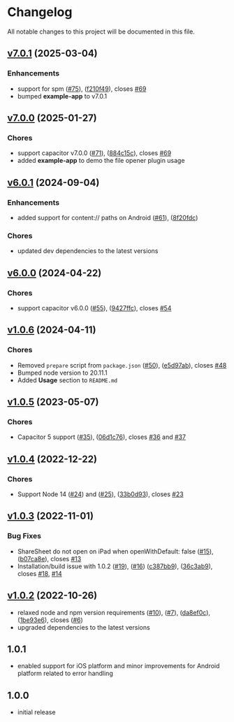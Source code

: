 # Changelog

All notable changes to this project will be documented in this file.

## [v7.0.1](https://github.com/capacitor-community/file-opener/compare/v7.0.0...v7.0.1) (2025-03-04)

### Enhancements

- support for spm ([#75](https://github.com/capacitor-community/file-opener/pull/75)), ([f210f49](https://github.com/capacitor-community/file-opener/commit/f210f4966f18aa4e82e6478be1ebce28495295f4)), closes [#69](https://github.com/capacitor-community/file-opener/issues/64)
- bumped **example-app** to v7.0.1

## [v7.0.0](https://github.com/capacitor-community/file-opener/compare/v6.0.1...v7.0.0) (2025-01-27)

### Chores

- support capacitor v7.0.0 ([#71](https://github.com/capacitor-community/file-opener/pull/71)), ([884c15c](https://github.com/capacitor-community/file-opener/commit/884c15cb33785dc48195c398a2d3b17734d494cb)), closes [#69](https://github.com/capacitor-community/file-opener/issues/69)
- added **example-app** to demo the file opener plugin usage

## [v6.0.1](https://github.com/capacitor-community/file-opener/compare/v6.0.0...v6.0.1) (2024-09-04)

### Enhancements

- added support for content:// paths on Android ([#61](https://github.com/capacitor-community/file-opener/pull/61)), ([8f20fdc](https://github.com/capacitor-community/file-opener/commit/8f20fdc98a65873f89424282a0b1db43e46ae1f4))

### Chores

- updated dev dependencies to the latest versions

## [v6.0.0](https://github.com/capacitor-community/file-opener/compare/v1.0.6...v6.0.0) (2024-04-22)

### Chores

- support capacitor v6.0.0 ([#55](https://github.com/capacitor-community/file-opener/pull/55)), ([9427ffc](https://github.com/capacitor-community/file-opener/commit/9427ffc4acd2a5bbf93a66fe89d5574d610beee8)), closes [#54](https://github.com/capacitor-community/file-opener/issues/54)

## [v1.0.6](https://github.com/capacitor-community/file-opener/compare/v1.0.5...v1.0.6) (2024-04-11)

### Chores

- Removed `prepare` script from `package.json` ([#50](https://github.com/capacitor-community/file-opener/pull/50)), ([e5d97ab](https://github.com/capacitor-community/file-opener/commit/e5d97ab83635fd321ffea6865ae21f5d98c4199d)), closes [#48](https://github.com/capacitor-community/file-opener/issues/48)
- Bumped node version to 20.11.1
- Added **Usage** section to `README.md`

## [v1.0.5](https://github.com/capacitor-community/file-opener/compare/v1.0.4...v1.0.5) (2023-05-07)

### Chores

- Capacitor 5 support ([#35](https://github.com/capacitor-community/file-opener/pull/35)), ([06d1c76](https://github.com/capacitor-community/file-opener/commit/06d1c76a31a488a7d4b018d198a5827060359506)), closes [#36](https://github.com/capacitor-community/file-opener/issues/36) and [#37](https://github.com/capacitor-community/file-opener/issues/37)

## [v1.0.4](https://github.com/capacitor-community/file-opener/compare/v1.0.3...v1.0.4) (2022-12-22)

### Chores

- Support Node 14 ([#24](https://github.com/capacitor-community/file-opener/pull/24)) and ([#25](https://github.com/capacitor-community/file-opener/pull/25)), ([33b0d93](https://github.com/capacitor-community/file-opener/commit/33b0d931e515aa2f2901b277fd5d529f8f14bd55)), closes [#23](https://github.com/capacitor-community/file-opener/issues/23)

## [v1.0.3](https://github.com/capacitor-community/file-opener/compare/v1.0.2...v1.0.3) (2022-11-01)

### Bug Fixes

- ShareSheet do not open on iPad when openWithDefault: false ([#15](https://github.com/capacitor-community/file-opener/pull/15)), ([b07ca8e](https://github.com/capacitor-community/file-opener/commit/b07ca8ebf390c2307d9794279c04405cf96a5d29)), closes [#13](https://github.com/capacitor-community/file-opener/issues/13)
- Installation/build issue with 1.0.2 ([#19](https://github.com/capacitor-community/file-opener/pull/19)), ([#16](https://github.com/capacitor-community/file-opener/pull/16)) ([c387bb9](https://github.com/capacitor-community/file-opener/commit/c387bb95f1c3e0821d9bb9b2ea43782ebbff75c6)), ([36c3ab9](https://github.com/capacitor-community/file-opener/commit/36c3ab9c3f0edca41e9b016164c310f2a2d0b594)), closes [#18](https://github.com/capacitor-community/file-opener/issues/18), [#14](https://github.com/capacitor-community/file-opener/issues/14)

## [v1.0.2](https://github.com/capacitor-community/file-opener/compare/v1.0.1...v1.0.2) (2022-10-26)

- relaxed node and npm version requirements ([#10](https://github.com/capacitor-community/file-opener/pull/10)), ([#7](https://github.com/capacitor-community/file-opener/pull/7)), ([da8ef0c](https://github.com/capacitor-community/file-opener/commit/da8ef0c8143dc1dd61d12b20252755b0ff38dc6d)), ([1be93e6](https://github.com/capacitor-community/file-opener/commit/1be93e655ff50d3287d62436442c912caf97506a)), closes ([#6](https://github.com/capacitor-community/file-opener/issues/6))
- upgraded dependencies to the latest versions

## 1.0.1

- enabled support for iOS platform and minor improvements for Android platform related to error handling

## 1.0.0

- initial release
